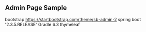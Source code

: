 ## Admin Page Sample
bootstrap
https://startbootstrap.com/theme/sb-admin-2 
spring boot '2.3.5.RELEASE'
Gradle 6.3
thymeleaf

